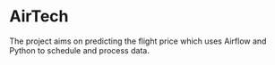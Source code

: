 # AirTech
The project aims on predicting the flight price which uses Airflow and Python to schedule and process data.
